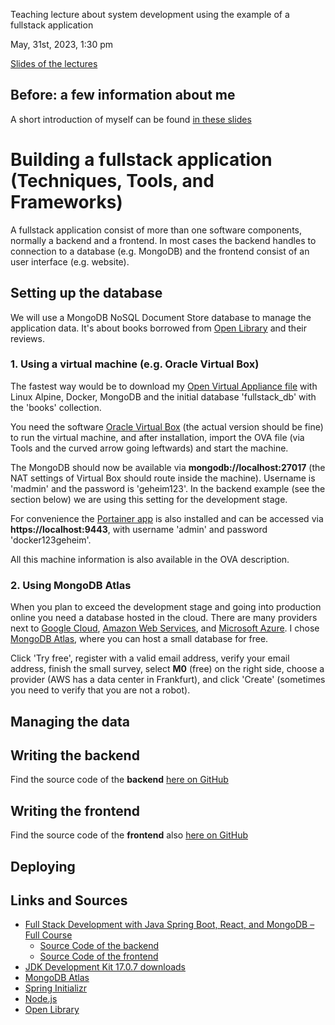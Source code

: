 Teaching lecture about system development using the example of a fullstack application

May, 31st, 2023, 1:30 pm

[Slides of the lectures](link)

## Before: a few information about me

A short introduction of myself can be found [in these slides](link)

# Building a fullstack application (Techniques, Tools, and Frameworks)

A fullstack application consist of more than one software components, normally a backend and a frontend.
In most cases the backend handles to connection to a database (e.g. MongoDB) and the frontend consist of an user interface (e.g. website).

## Setting up the database

We will use a MongoDB NoSQL Document Store database to manage the application data. It's about books borrowed from [Open Library](https://openlibrary.org/) and their reviews.

### 1. Using a virtual machine (e.g. Oracle Virtual Box)

The fastest way would be to download my [Open Virtual Appliance file](https://cloud.nstweb.de/s/b8BnXxajW9eqLr8)
with Linux Alpine, Docker, MongoDB and the initial database 'fullstack_db' with the 'books' collection.

You need the software [Oracle Virtual Box](https://www.virtualbox.org/wiki/Downloads) (the actual version should be fine)
to run the virtual machine,
and after installation, import the OVA file (via Tools and the curved arrow going leftwards) and start the machine.

The MongoDB should now be available via **mongodb://localhost:27017** (the NAT settings of Virtual Box should route inside the machine).
Username is 'madmin' and the password is 'geheim123'.
In the backend example (see the section below) we are using this setting for the development stage.

For convenience the [Portainer app](https://www.portainer.io/) is also installed and can be accessed via **https://localhost:9443**,
with username 'admin' and password 'docker123geheim'.

All this machine information is also available in the OVA description.

### 2. Using MongoDB Atlas

When you plan to exceed the development stage and going into production online you need a database hosted in the cloud.
There are many providers next to [Google Cloud](https://cloud.google.com/), [Amazon Web Services](https://aws.amazon.com),
and [Microsoft Azure](https://azure.microsoft.com/en-gb/). I chose [MongoDB Atlas](https://www.mongodb.com/atlas/database),
where you can host a small database for free.

Click 'Try free', register with a valid email address, verify your email address, finish the small survey, select **M0** (free)
on the right side, choose a provider (AWS has a data center in Frankfurt), and click 'Create'
(sometimes you need to verify that you are not a robot).

## Managing the data


## Writing the backend

Find the source code of the **backend** [here on GitHub](https://github.com/phd4hd/fullstack-backend)

## Writing the frontend

Find the source code of the **frontend** also [here on GitHub](https://github.com/phd4hd/fullstack-frontend)

## Deploying





## Links and Sources

- [Full Stack Development with Java Spring Boot, React, and MongoDB – Full Course](https://www.youtube.com/watch?v=5PdEmeopJVQ)
  - [Source Code of the backend](https://github.com/fhsinchy/movieist)
  - [Source Code of the frontend](https://github.com/GavinLonDigital/movie-gold-v1)
- [JDK Development Kit 17.0.7 downloads](https://www.oracle.com/java/technologies/downloads/#java17)
- [MongoDB Atlas](https://www.mongodb.com/atlas/database)
- [Spring Initializr](https://start.spring.io/)
- [Node.js](https://nodejs.org/en)
- [Open Library](https://openlibrary.org/)

